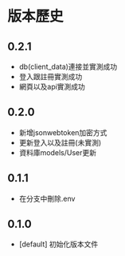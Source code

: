 # 版本歷史
## 0.2.1
- db(client_data)連接並實測成功
- 登入跟註冊實測成功
- 網頁以及api實測成功

## 0.2.0
- 新增jsonwebtoken加密方式
- 更新登入以及註冊(未實測)
- 資料庫models/User更新

## 0.1.1
- 在分支中刪除.env

## 0.1.0

- [default] 初始化版本文件
